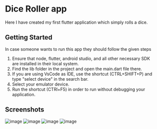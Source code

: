 # Dice Roller app

Here I have created my first flutter application which simply rolls a dice.

## Getting Started

In case someone wants to run this app they should follow the given steps

1. Ensure that node, flutter, android studio, and all other necessary SDK are installed in their local system.
2. Find the lib folder in the project and open the main.dart file there.
3. If you are using VsCode as IDE, use the shortcut (CTRL+SHIFT+P) and type "select device" in the search bar.
4. Select your emulator device.
5. Run the shortcut (CTRl+F5) in order to run without debugging your application.

## Screenshots

![image](https://github.com/mihirsingh3838/Roll_Dicer/assets/65151332/2ee4d511-8b2f-45e1-b000-564b9def38f6)
![image](https://github.com/mihirsingh3838/Roll_Dicer/assets/65151332/afa6ef62-7b4b-40a5-b5b6-535cac225818)
![image](https://github.com/mihirsingh3838/Roll_Dicer/assets/65151332/c531ee20-5fb6-49c0-9014-72209d854af3)
![image](https://github.com/mihirsingh3838/Roll_Dicer/assets/65151332/d5973d24-005c-44dd-815e-9681e3001ff4)
